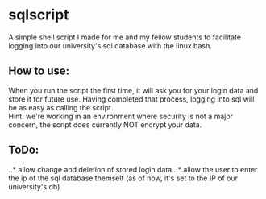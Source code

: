 # sqlscript

A simple shell script I made for me and my fellow students to facilitate logging into our university's sql database with the linux bash.

## How to use:
When you run the script the first time, it will ask you for your login data and store it for future use. Having completed that process, logging into sql will be as easy as calling the script.  
Hint: we're working in an environment where security is not a major concern, the script does currently NOT encrypt your data.

## ToDo:
..* allow change and deletion of stored login data
..* allow the user to enter the ip of the sql database themself (as of now, it's set to the IP of our university's db)
